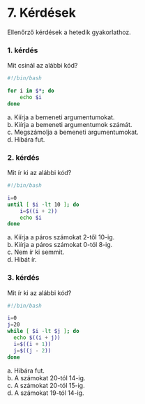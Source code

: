 # 7. Kérdések
Ellenőrző kérdések a hetedik gyakorlathoz.

### 1. kérdés
Mit csinál az alábbi kód?

```bash
#!/bin/bash

for i in $*; do
    echo $i
done
```

a. Kiírja a bemeneti argumentumokat.\
b. Kiírja a bemeneti argumentumok számát.\
c. Megszámolja a bemeneti argumentumokat.\
d. Hibára fut.

### 2. kérdés
Mit ír ki az alábbi kód?

```bash
#!/bin/bash

i=0
until [ $i -lt 10 ]; do
    i=$((i + 2))
    echo $i
done
```

a. Kiírja a páros számokat 2-től 10-ig.\
b. Kiírja a páros számokat 0-tól 8-ig.\
c. Nem ír ki semmit.\
d. Hibát ír.

### 3. kérdés
Mit ír ki az alábbi kód?

```bash
#!/bin/bash

i=0
j=20
while [ $i -lt $j ]; do
  echo $((i + j))
  i=$((i + 1))
  j=$((j - 2))
done
```

a. Hibára fut.\
b. A számokat 20-tól 14-ig.\
c. A számokat 20-tól 15-ig.\
d. A számokat 19-tól 14-ig.